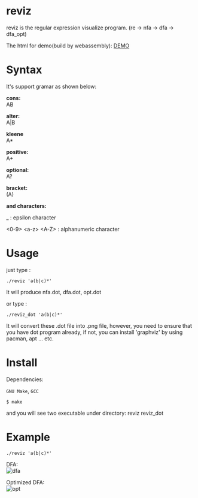 reviz
====

reviz is the regular expression visualize program. (re -> nfa -> dfa -> dfa_opt)

The html for demo(build by webassembly): <a href="https://cdn.rawgit.com/msnak14909/reviz/0e1451c0/sample/page/index.html">DEMO</a>


Syntax
=====
It's support gramar as shown below:<br />

**cons:**<br />
  AB<br />

**alter:**<br />
  A|B<br />

**kleene**<br />
  A*<br />

**positive:**<br />
  A+<br />

**optional:**<br />
  A?<br />

**bracket:**<br />
  (A)<br />


**and characters:**<br />

_ : epsilon character <br />

<0-9> \<a-z\> \<A-Z\> : alphanumeric character <br />






Usage
=====

just type :
```
./reviz 'a(b|c)*'
```
It will produce nfa.dot, dfa.dot, opt.dot

or type :
```
./reviz_dot 'a(b|c)*'
```
It will convert these .dot file into .png file, however, you need to ensure that you have dot program already, if not, you can install 'graphviz' by using pacman, apt ... etc.


Install
========

Dependencies:

`GNU Make`, `GCC`

```shell
$ make
```

and you will see two executable under directory: reviz reviz_dot

Example
========

```
./reviz 'a(b|c)*'
```

DFA:<br />
![dfa](https://raw.githubusercontent.com/msnak14909/reviz/master/sample/dfa.png)


Optimized DFA:<br />
![opt](https://raw.githubusercontent.com/msnak14909/reviz/master/sample/opt.png)
